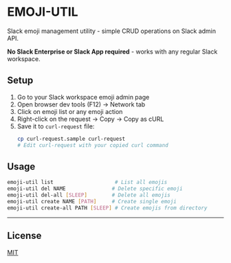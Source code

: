 EMOJI-UTIL
==========

Slack emoji management utility - simple CRUD operations on Slack admin API.

**No Slack Enterprise or Slack App required** - works with any regular Slack workspace.

## Setup

1. Go to your Slack workspace emoji admin page
2. Open browser dev tools (F12) → Network tab
3. Click on emoji list or any emoji action
4. Right-click on the request → Copy → Copy as cURL
5. Save it to `curl-request` file:
   ```bash
   cp curl-request.sample curl-request
   # Edit curl-request with your copied curl command
   ```

## Usage

```bash
emoji-util list                    # List all emojis
emoji-util del NAME               # Delete specific emoji
emoji-util del-all [SLEEP]        # Delete all emojis
emoji-util create NAME [PATH]     # Create single emoji
emoji-util create-all PATH [SLEEP] # Create emojis from directory
```

---

## License

[MIT](LICENSE)
